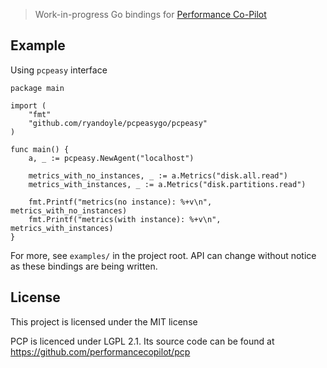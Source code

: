 > Work-in-progress Go bindings for [Performance Co-Pilot](http://pcp.io)

## Example
Using `pcpeasy` interface
```
package main

import (
	"fmt"
	"github.com/ryandoyle/pcpeasygo/pcpeasy"
)

func main() {
	a, _ := pcpeasy.NewAgent("localhost")

	metrics_with_no_instances, _ := a.Metrics("disk.all.read")
	metrics_with_instances, _ := a.Metrics("disk.partitions.read")

	fmt.Printf("metrics(no instance): %+v\n", metrics_with_no_instances)
	fmt.Printf("metrics(with instance): %+v\n", metrics_with_instances)
}
```


For more, see `examples/` in the project root. API can change without notice as 
these bindings are being written.

## License
This project is licensed under the MIT license

PCP is licenced under LGPL 2.1. Its source code can be found at https://github.com/performancecopilot/pcp
